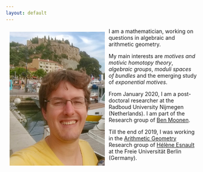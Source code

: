 ```yaml
---
layout: default
---
```


<img style="width=250px;height=350px;float:left;padding:10px;"
src="/image/personal_photo_3.jpg" alt="profile picture" width="250" height="350">

I am a mathematician, working on questions in algebraic and arithmetic geometry. 

My main interests are *motives and motivic homotopy theory*, *algebraic groups*, *moduli spaces of bundles* and the emerging study of *exponential motives*.

From January 2020, I am a post-doctoral researcher at the Radboud University Nijmegen (Netherlands). I am part of the Research group of [Ben Moonen](https://www.math.ru.nl/~bmoonen/).

Till the end of 2019, I was working in the [Arithmetic Geometry](http://www.mi.fu-berlin.de/en/math/groups/arithmetic_geometry/index.html) Research group of [Hélène Esnault](http://www.mi.fu-berlin.de/users/esnault/) at the Freie Universität Berlin (Germany).



